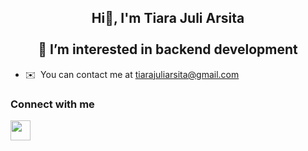 

<h2 align="center">Hi👋, I'm Tiara Juli Arsita </br></br>
👀 I’m interested in backend development</h2>


* ✉️  You can contact me at [tiarajuliarsita@gmail.com](mailto:tiarajuliarsita@gmail.com)


### Connect with me

<p align="left"> <a href="https://www.linkedin.com/in/tiarajuliarsita" target="_blank" rel="noreferrer"> <picture> <source media="(prefers-color-scheme: dark)" srcset="https://raw.githubusercontent.com/danielcranney/readme-generator/main/public/icons/socials/linkedin-dark.svg" /> <source media="(prefers-color-scheme: light)" srcset="https://raw.githubusercontent.com/danielcranney/readme-generator/main/public/icons/socials/linkedin.svg" /> <img src="https://raw.githubusercontent.com/danielcranney/readme-generator/main/public/icons/socials/linkedin.svg" width="32" height="32" /> </picture> </a></p>
